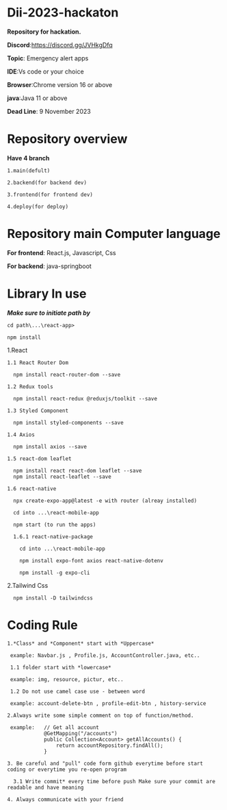 # Dii-2023-hackaton
 **Repository for hackation.**
 
 **Discord**:https://discord.gg/JVHkgDfq

 **Topic**: Emergency alert apps

 **IDE**:Vs code or your choice
 
 **Browser**:Chrome version 16 or above

 **java**:Java 11 or above

 **Dead Line**: 9 November 2023
# Repository overview
 **Have 4 branch**
 
    1.main(defult)

    2.backend(for backend dev)

    3.frontend(for frontend dev)

    4.deploy(for deploy)
# Repository main Computer language
 **For frontend**: React.js, Javascript, Css

 **For backend**: java-springboot

# Library In use
 ***Make sure to initiate path by***

    cd path\...\react-app> 

    npm install
    
  1.React

    1.1 React Router Dom

      npm install react-router-dom --save

    1.2 Redux tools

      npm install react-redux @reduxjs/toolkit --save

    1.3 Styled Component

      npm install styled-components --save

    1.4 Axios

      npm install axios --save

    1.5 react-dom leaflet

      npm install react react-dom leaflet --save
      npm install react-leaflet --save

    1.6 react-native

      npx create-expo-app@latest -e with router (alreay installed)
      
      cd into ...\react-mobile-app

      npm start (to run the apps)

      1.6.1 react-native-package

        cd into ...\react-mobile-app

        npm install expo-font axios react-native-dotenv

        npm install -g expo-cli

  2.Tailwind Css

      npm install -D tailwindcss

 # Coding Rule
    1.*Class* and *Component* start with *Uppercase*

     example: Navbar.js , Profile.js, AccountController.java, etc..

     1.1 folder start with *lowercase*

     example: img, resource, pictur, etc..

     1.2 Do not use camel case use - between word

     example: account-delete-btn , profile-edit-btn , history-service

    2.Always write some simple comment on top of function/method.

     example:   // Get all account
                @GetMapping("/accounts")
                public Collection<Account> getAllAccounts() {
                    return accountRepository.findAll();
                }
              
    3. Be careful and "pull" code form github everytime before start coding or everytime you re-open program

      3.1 Write commit* every time before push Make sure your commit are readable and have meaning

    4. Always communicate with your friend

  



